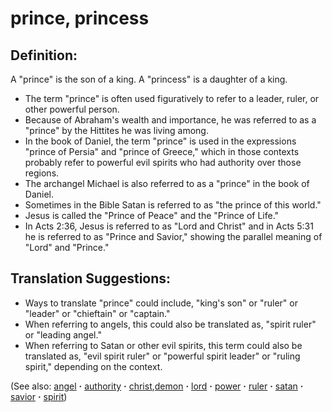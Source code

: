 # prince, princess #

## Definition: ##

A "prince" is the son of a king.  A "princess" is a daughter of a king.

* The term "prince" is often used figuratively to refer to a leader, ruler, or other powerful person.
* Because of Abraham's wealth and importance, he was referred to as a "prince" by the Hittites he was living among.
* In the book of Daniel, the term "prince" is used in the expressions "prince of Persia" and "prince of Greece," which in those contexts probably refer to powerful evil spirits who had authority over those regions.
* The archangel Michael is also referred to as a "prince" in the book of Daniel.
* Sometimes in the Bible Satan is referred to as "the prince of this world."
* Jesus is called the "Prince of Peace" and the "Prince of Life."
* In Acts 2:36, Jesus is referred to as "Lord and Christ" and in Acts 5:31 he is referred to as "Prince and Savior," showing the parallel meaning of "Lord" and "Prince."

## Translation Suggestions: ##

* Ways to translate "prince" could include, "king's son" or "ruler" or "leader" or "chieftain" or "captain." 
* When referring to angels, this could also be translated as, "spirit ruler" or "leading angel."
* When referring to Satan or other evil spirits, this term could also be translated as, "evil spirit ruler" or "powerful spirit leader" or "ruling spirit,"  depending on the context.

(See also: [angel](../kt/angel.md) **·** [authority](../kt/authority.md) **·** [christ](../kt/christ.md),[demon](../kt/demon.md) **·** [lord](../kt/lord.md) **·** [power](../kt/power.md) **·** [ruler](../other/ruler.md) **·** [satan](../kt/satan.md) **·** [savior](../kt/savior.md) **·** [spirit](../kt/spirit.md))

